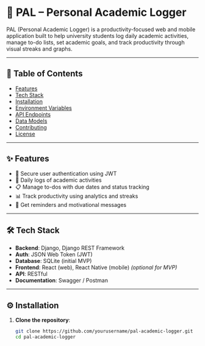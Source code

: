 # 📘 PAL – Personal Academic Logger

PAL (Personal Academic Logger) is a productivity-focused web and mobile application built to help university students log daily academic activities, manage to-do lists, set academic goals, and track productivity through visual streaks and graphs.

---

## 📌 Table of Contents

- [Features](#features)
- [Tech Stack](#tech-stack)
- [Installation](#installation)
- [Environment Variables](#environment-variables)
- [API Endpoints](#api-endpoints)
- [Data Models](#data-models)
- [Contributing](#contributing)
- [License](#license)

---

## ✨ Features

- 🔐 Secure user authentication using JWT
- 📝 Daily logs of academic activities
- 📋 Manage to-dos with due dates and status tracking
- 📊 Track productivity using analytics and streaks
- 🔔 Get reminders and motivational messages

---

## 🛠 Tech Stack

- **Backend**: Django, Django REST Framework
- **Auth**: JSON Web Token (JWT)
- **Database**: SQLite (initial MVP)
- **Frontend**: React (web), React Native (mobile) *(optional for MVP)*
- **API**: RESTful
- **Documentation**: Swagger / Postman

---

## ⚙️ Installation

1. **Clone the repository**:
   ```bash
   git clone https://github.com/yourusername/pal-academic-logger.git
   cd pal-academic-logger
